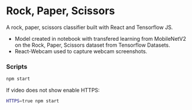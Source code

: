 # Rock, Paper, Scissors

A rock, paper, scissors classifier built with React and Tensorflow JS.

- Model created in notebook with transfered learning from MobileNetV2 on the Rock, Paper, Scissors dataset from Tensorflow Datasets.
- React-Webcam used to capture webcam screenshots.

### Scripts

```sh
npm start
```

If video does not show enable HTTPS:
```sh
HTTPS=true npm start
```

